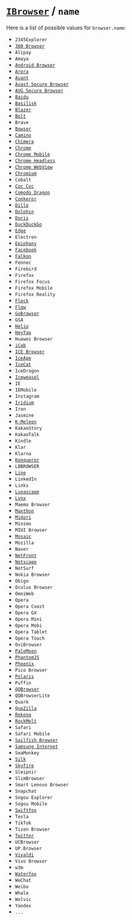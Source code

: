 # [`IBrowser`](/api/ua-parser-js/get-browser.md) / `name`

Here is a list of possible values for `browser.name`:

- `2345Explorer`
- [`360 Browser`](./name/360.md)
- `Alipay`
- `Amaya`
- [`Android Browser`](./name/android.md)
- [`Arora`](./name/arora.md)
- [`Avant`](./name/avant.md)
- [`Avast Secure Browser`](./name/avast.md)
- [`AVG Secure Browser`](./name/avg.md)
- [`Baidu`](./name/baidu.md)
- [`Basilisk`](./name/basilisk.md)
- [`Blazer`](./name/blazer.md)
- [`Bolt`](./name/bolt.md)
- `Brave`
- [`Bowser`](./name/bowser.md)
- [`Camino`](./name/camino.md)
- [`Chimera`](./name/chimera.md)
- [`Chrome`](./name/chrome.md)
- [`Chrome Mobile`](./name/chrome-mobile.md)
- [`Chrome Headless`](./name/chrome-headless.md)
- [`Chrome WebView`](./name/chrome-webview.md)
- [`Chromium`](./name/chromium.md)
- `Cobalt`
- [`Coc Coc`](./name/coc-coc.md)
- [`Comodo Dragon`](./name/comodo-dragon.md)
- [`Conkeror`](./name/conkeror.md)
- [`Dillo`](./name/dillo.md)
- [`Dolphin`](./name/dolphin.md)
- [`Doris`](./name/doris.md)
- [`DuckDuckGo`](./name/duckduckgo.md)
- [`Edge`](./name/edge.md)
- `Electron`
- [`Epiphany`](./name/epiphany.md)
- [`Facebook`](./name/epiphany.md)
- [`Falkon`](./name/falkon.md)
- `Fennec`
- `Firebird`
- `Firefox`
- `Firefox Focus`
- `Firefox Mobile`
- `Firefox Reality`
- [`Flock`](./name/flock.md)
- [`Flow`](./name/flow.md)
- [`GoBrowser`](./name/go.md)
- `GSA`
- [`Helio`](./name/helio.md)
- [`HeyTap`](./name/heytap.md)
- `Huawei Browser`
- [`iCab`](./name/icab.md)
- [`ICE Browser`](./name/ice.md)
- [`IceApe`](./name/iceape.md)
- [`IceCat`](./name/icecat.md)
- `IceDragon`
- [`Iceweasel`](./name/iceweasel.md)
- `IE`
- `IEMobile`
- `Instagram`
- [`Iridium`](./name/iridium.md)
- `Iron`
- `Jasmine`
- [`K-Meleon`](./name/k-meleon.md)
- `KakaoStory`
- `KakaoTalk`
- `Kindle`
- `Klar`
- `Klarna`
- [`Konqueror`](./name/konqueror.md)
- `LBBROWSER`
- [`Line`](./name/line.md)
- `LinkedIn`
- `Links`
- [`Lunascape`](./name/lunascape.md)
- [`Lynx`](./name/lynx.md)
- `Maemo Browser`
- [`Maxthon`](./name/maxthon.md)
- [`Midori`](./name/midori.md)
- `Minimo`
- `MIUI Browser`
- [`Mosaic`](./name/mosaic.md)
- `Mozilla`
- `Naver`
- [`NetFront`](./name/netfront.md)
- [`Netscape`](./name/netscape.md)
- `NetSurf`
- `Nokia Browser`
- `Obigo`
- `Oculus Browser`
- `OmniWeb`
- `Opera`
- `Opera Coast`
- `Opera GX`
- `Opera Mini`
- `Opera Mobi`
- `Opera Tablet`
- `Opera Touch`
- `OviBrowser`
- [`PaleMoon`](./name/palemoon.md)
- [`PhantomJS`](./name/phantomjs.md)
- [`Phoenix`](./name/phoenix.md)
- `Pico Browser`
- [`Polaris`](./name/polaris.md)
- `Puffin`
- [`QQBrowser`](./name/qq.md)
- `QQBrowserLite`
- `Quark`
- [`QupZilla`](./name/qupzilla.md)
- [`Rekonq`](./name/rekonq.md)
- [`RockMelt`](./name/rockmelt.md)
- `Safari`
- `Safari Mobile`
- [`Sailfish Browser`](./name/sailfish.md)
- [`Samsung Internet`](./name/samsung-internet.md)
- `SeaMonkey`
- [`Silk`](./name/silk.md)
- [`Skyfire`](./name/skyfire.md)
- `Sleipnir`
- `SlimBrowser`
- `Smart Lenovo Browser`
- `Snapchat`
- `Sogou Explorer`
- `Sogou Mobile`
- [`Swiftfox`](./name/swiftfox.md)
- `Tesla`
- `TikTok`
- `Tizen Browser`
- [`Twitter`](./name/twitter.md)
- `UCBrowser`
- `UP.Browser`
- [`Vivaldi`](./name/vivaldi.md)
- `Vivo Browser`
- `w3m`
- [`Waterfox`](./name/waterfox.md)
- `WeChat`
- `Weibo`
- `Whale`
- `Wolvic`
- `Yandex`
- `...`